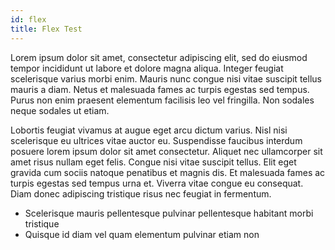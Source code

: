 ```yaml
---
id: flex
title: Flex Test
---
```


<head>
  <meta name="robots" content="noindex" />
</head>

Lorem ipsum dolor sit amet, consectetur adipiscing elit, sed do eiusmod tempor incididunt ut labore et dolore magna aliqua. Integer feugiat scelerisque varius morbi enim. Mauris nunc congue nisi vitae suscipit tellus mauris a diam. Netus et malesuada fames ac turpis egestas sed tempus. Purus non enim praesent elementum facilisis leo vel fringilla. Non sodales neque sodales ut etiam.

Lobortis feugiat vivamus at augue eget arcu dictum varius. Nisl nisi scelerisque eu ultrices vitae auctor eu. Suspendisse faucibus interdum posuere lorem ipsum dolor sit amet consectetur. Aliquet nec ullamcorper sit amet risus nullam eget felis. Congue nisi vitae suscipit tellus. Elit eget gravida cum sociis natoque penatibus et magnis dis. Et malesuada fames ac turpis egestas sed tempus urna et. Viverra vitae congue eu consequat. Diam donec adipiscing tristique risus nec feugiat in fermentum.

* Scelerisque mauris pellentesque pulvinar pellentesque habitant morbi tristique
* Quisque id diam vel quam elementum pulvinar etiam non
